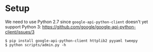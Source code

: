 Setup
=====

We need to use Python 2.7 since `google-api-python-client` doesn't
yet support Python 3: https://github.com/google/google-api-python-client/issues/3

    $ pip install google-api-python-client httplib2 pyyaml tweepy
    $ python scripts/admin.py -h

